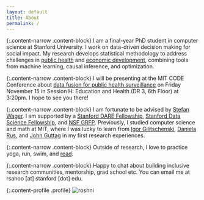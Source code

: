 ```yaml
---
layout: default
title: About
permalink: /
---
```


{:.content-narrow .content-block}
I am a final-year PhD student in computer science at Stanford University. I work on data-driven decision making for social impact. My research develops statistical methodology to address challenges in [public health](https://arxiv.org/abs/2508.14858) and [economic development](/JMP.pdf), combining tools from machine learning, causal inference, and optimization. 

{:.content-narrow .content-block}
I will be presenting at the MIT CODE Conference about [data fusion for public health surveillance](https://arxiv.org/abs/2508.14858) on Friday November 15 in Session H: Education and Health (DR 3, 6th Floor) at 3:20pm. I hope to see you there!

{:.content-narrow .content-block}
I am fortunate to be advised by [Stefan Wager](https://web.stanford.edu/~swager/). I am supported by a [Stanford DARE Fellowship](https://vpge.stanford.edu/fellowships-funding/dare), [Stanford Data Science Fellowship](https://datascience.stanford.edu/programs/stanford-data-science-scholars-program), and [NSF GRFP](https://www.nsfgrfp.org/). Previously, I studied computer science and math at MIT, where I was lucky to learn from [Igor Gilitschenski](https://www.gilitschenski.org/igor/), [Daniela Rus](http://danielarus.csail.mit.edu/), and [John Guttag](https://people.csail.mit.edu/guttag/) in my first research experiences.

{:.content-narrow .content-block}
Outside of research, I love to practice yoga, run, swim, and [read](https://www.goodreads.com/user/show/90432444-roshni-sahoo).

{:.content-narrow .content-block}
Happy to chat about building inclusive research communities, mentorship, grad school etc. You can email me at rsahoo [at] stanford [dot] edu.

{:.content-profile .profile}
![roshni](/imgs/zion.jpg)

